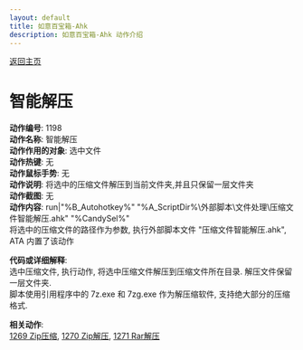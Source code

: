 ```yaml
---
layout: default
title: 如意百宝箱-Ahk
description: 如意百宝箱-Ahk 动作介绍
---
```

<link rel="stylesheet" href="../actions/css/atom-one-light.min.css">
<script src="../actions/js/highlight.min.js"></script>
<script>hljs.highlightAll();</script>

[返回主页](../index.md)

# [](#header-2) 智能解压

**动作编号**: 1198  
**动作名称**: 智能解压  
**动作作用的对象**: 选中文件  
**动作热键**: 无  
**动作鼠标手势**: 无  
**动作说明**: 将选中的压缩文件解压到当前文件夹,并且只保留一层文件夹  
**动作截图**:  无   
**动作内容**: run|"%B_Autohotkey%" "%A_ScriptDir%\外部脚本\文件处理\压缩文件智能解压.ahk" "%CandySel%"  
将选中的压缩文件的路径作为参数, 执行外部脚本文件 "压缩文件智能解压.ahk", ATA 内置了该动作  

**代码或详细解释**:    
选中压缩文件, 执行动作, 将选中压缩文件解压到压缩文件所在目录. 解压文件保留一层文件夹.  
脚本使用引用程序中的 7z.exe 和 7zg.exe 作为解压缩软件, 支持绝大部分的压缩格式.  

**相关动作**:  
[1269 Zip压缩](1269.md), [1270 Zip解压](1270.md), [1271 Rar解压](1271.md)